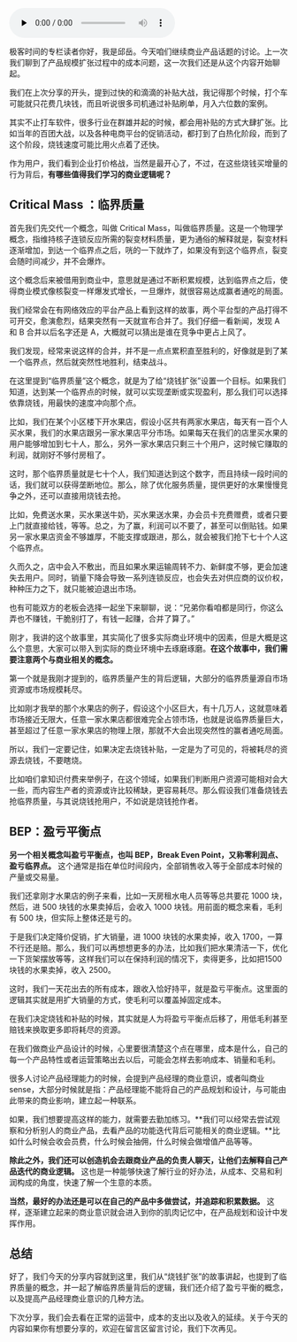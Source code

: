 <audio id="audio" title="32 | “烧钱获客”中有哪些值得学习的商业逻辑？" controls="" preload="none"><source id="mp3" src="https://static001.geekbang.org/resource/audio/81/9c/81cbfa18e65425d259b51f22e2122e9c.mp3"></audio>

极客时间的专栏读者你好，我是邱岳。今天咱们继续商业产品话题的讨论。上一次我们聊到了产品规模扩张过程中的成本问题，这一次我们还是从这个内容开始聊起。

我们在上次分享的开头，提到过快的和滴滴的补贴大战，我记得那个时候，打个车可能就只花费几块钱，而且听说很多司机通过补贴刷单，月入六位数的案例。

其实不止打车软件，很多行业在群雄并起的时候，都会用补贴的方式大肆扩张。比如当年的百团大战，以及各种电商平台的促销活动，都打到了白热化阶段，而到了这个阶段，烧钱速度可能比用火点着了还快。

作为用户，我们看到企业打价格战，当然是最开心了，不过，在这些烧钱买增量的行为背后，**有哪些值得我们学习的商业逻辑呢？**

## Critical Mass ：临界质量

首先我们先交代一个概念，叫做 Critical Mass，叫做临界质量。这是一个物理学概念，指维持核子连锁反应所需的裂变材料质量，更为通俗的解释就是，裂变材料逐渐增加，到达一个临界点之后，咣的一下就炸了，如果没有到这个临界点，裂变会随时间减少，并不会爆炸。

这个概念后来被借用到商业中，意思就是通过不断积累规模，达到临界点之后，使得商业模式像核裂变一样爆发式增长，一旦爆炸，就很容易达成赢者通吃的局面。

我们经常会在有网络效应的平台产品上看到这样的故事，两个平台型的产品打得不可开交，愈演愈烈，结果突然有一天就宣布合并了。我们仔细一看新闻，发现 A 和 B 合并以后名字还是 A，大概就可以猜出是谁在竞争中更占上风了。

我们发现，经常来说这样的合并，并不是一点点累积直至胜利的，好像就是到了某一个临界点，然后就突然性地胜利，结束战斗。

在这里提到“临界质量”这个概念，就是为了给“烧钱扩张”设置一个目标。如果我们知道，达到某一个临界点的时候，就可以实现垄断或实现盈利，那么我们可以选择依靠烧钱，用最快的速度冲向那个点。

比如，我们在某个小区楼下开水果店，假设小区共有两家水果店，每天有一百个人买水果，我们的水果店跟另一家水果店平分市场。如果每天在我们的店里买水果的用户能够增加到七十人，那么，另外一家水果店只剩三十个用户，这时候它赚取的利润，就刚好不够付房租了。

这时，那个临界质量就是七十个人，我们知道达到这个数字，而且持续一段时间的话，我们就可以获得垄断地位。那么，除了优化服务质量，提供更好的水果慢慢竞争之外，还可以直接用烧钱去抢。

比如，免费送水果，买水果送牛奶，买水果送水果，办会员卡充费赠费，或者只要上门就直接给钱，等等。总之，为了赢，利润可以不要了，甚至可以倒贴钱。如果另一家水果店资金不够雄厚，不能支撑或跟进，那么，就会被我们抢下七十个人这个临界点。

久而久之，店中会入不敷出，而且如果水果运输周转不力、新鲜度不够，更会加速失去用户。同时，销量下降会导致一系列连锁反应，也会失去对供应商的议价权，种种压力之下，就只能被迫退出市场。

也有可能双方的老板会选择一起坐下来聊聊，说：“兄弟你看咱都是同行，你这么弄也不赚钱，干脆别打了，有钱一起赚，合并了算了。”

刚才，我讲的这个故事里，其实简化了很多实际商业环境中的因素，但是大概是这么个意思，大家可以带入到实际的商业环境中去琢磨琢磨。**在这个故事中，我们需要注意两个与商业相关的概念。**

第一个就是我刚才提到的，临界质量产生的背后逻辑，大部分的临界质量源自市场资源或市场规模耗尽。

比如刚才我举的那个水果店的例子，假设这个小区巨大，有十几万人，这就意味着市场接近无限大，任意一家水果店都很难完全占领市场，也就是说临界质量巨大，甚至超过了任意一家水果店的物理上限，那就不大会出现突然性的赢者通吃局面。

所以，我们一定要记住，如果决定去烧钱补贴，一定是为了可见的，将被耗尽的资源去烧钱，不要瞎烧。

比如咱们拿知识付费来举例子，在这个领域，如果我们判断用户资源可能相对会大一些，而内容生产者的资源或许比较稀缺，更容易耗尽。那么假设我们准备烧钱去抢临界质量，与其说烧钱抢用户，不如说是烧钱抢作者。

## BEP：盈亏平衡点

**另一个相关概念叫盈亏平衡点，也叫 BEP，Break Even Point，又称零利润点、盈亏临界点。** 这个通常是指在单位时间段内，全部销售收入等于全部成本时候的产量或交易量。

我们还拿刚才水果店的例子来看，比如一天房租水电人员等等总共要花 1000 块，然后，进 500 块钱的水果卖掉后，会收入 1000 块钱。用前面的概念来看，毛利有 500 块，但实际上整体还是亏的。

于是我们决定降价促销，扩大销量，进 1000 块钱的水果卖掉，收入 1700，一算不行还是赔。那么，我们可以再想想更多的办法，比如我们把水果清洁一下，优化一下货架摆放等等，这样我们可以在保持利润的情况下，卖得更多，比如把1500 块钱的水果卖掉，收入 2500。

这时，我们一天花出去的所有成本，跟收入恰好持平，就是盈亏平衡点。这里面的逻辑其实就是用扩大销量的方式，使毛利可以覆盖掉固定成本。

在我们决定烧钱和补贴的时候，其实就是人为将盈亏平衡点后移了，用低毛利甚至赔钱来换取更多即将耗尽的资源。

在我们做商业产品设计的时候，心里要很清楚这个点在哪里，成本是什么，自己的每一个产品特性或者运营策略出去以后，可能会怎样去影响成本、销量和毛利。

很多人讨论产品经理能力的时候，会提到产品经理的商业意识，或者叫商业 sense，大部分时候就是指：产品经理能不能将自己的产品规划和设计，与可能由此带来的商业影响，建立起一种联系。

如果，我们想要提高这样的能力，就需要去勤加练习。**我们可以经常去尝试观察和分析别人的商业产品，去看产品的功能迭代背后可能相关的商业逻辑。**比如什么时候会收会员费，什么时候会抽佣，什么时候会做增值产品等等。

**除此之外，我们还可以创造机会去跟商业产品的负责人聊天，让他们去解释自己产品迭代的商业逻辑。** 这也是一种能够快速了解行业的好办法，从成本、交易和利润构成的角度，快速了解一个生意的本质。

**当然，最好的办法还是可以在自己的产品中多做尝试，并追踪和积累数据。** 这样，逐渐建立起来的商业意识就会进入到你的肌肉记忆中，在产品规划和设计中发挥作用。

## 总结

好了，我们今天的分享内容就到这里，我们从“烧钱扩张”的故事讲起，也提到了临界质量的概念，并一起了解临界质量背后的逻辑，我们还介绍了盈亏平衡的概念，以及提高产品经理商业意识的几种方法。

下次分享，我们会去看在正常的运营中，成本的支出以及收入的延续。关于今天的内容如果你有想要分享的，欢迎在留言区留言讨论，我们下次再见。


